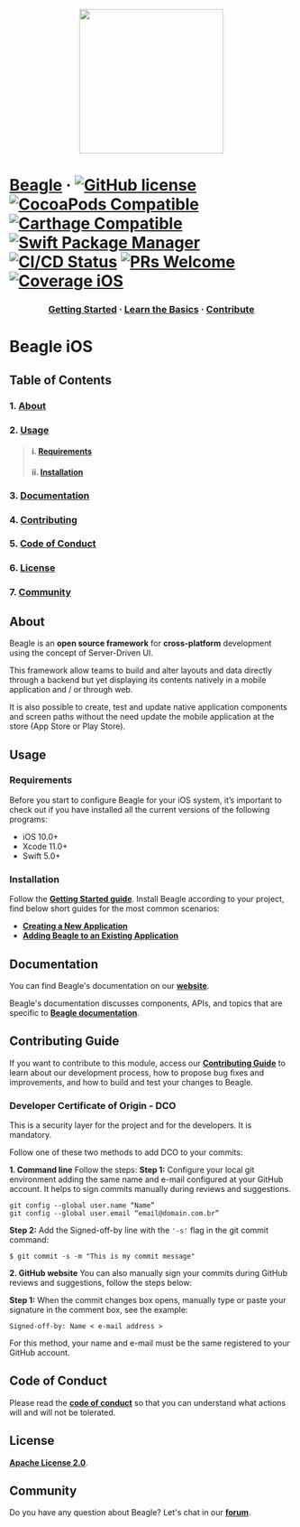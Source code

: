 <p align="center">
  <img src="https://gblobscdn.gitbook.com/spaces%2F-M-Qy7jZbUpzGRP5GbCZ%2Favatar.png" width="256" height="256" />
</p>

# [Beagle](https://usebeagle.io/) &middot; [![GitHub license](https://img.shields.io/badge/license-Apache%202.0-orange)](https://github.com/ZupIT/beagle-android/blob/main/LICENSE.txt) [![CocoaPods Compatible](https://img.shields.io/cocoapods/v/Beagle)](https://cocoapods.org/pods/Beagle) [![Carthage Compatible](https://img.shields.io/badge/Carthage-compatible-orange)](https://github.com/Carthage/Carthage) [![Swift Package Manager](https://img.shields.io/badge/Swift_Package_Manager-compatible-orange)](https://img.shields.io/badge/Swift_Package_Manager-compatible-orange?style=flat-square) [![CI/CD Status](https://github.com/ZupIT/beagle-ios/actions/workflows/ios-pr.yml/badge.svg?branch=main)](https://github.com/ZupIT/beagle-ios/actions/workflows/ios-pr.yml) [![PRs Welcome](https://img.shields.io/badge/PRs-welcome-orange.svg)](https://github.com/ZupIT/beagle-ios/blob/main/CONTRIBUTING.md) [![Coverage iOS](https://sonarcloud.io/api/project_badges/measure?project=ZupIT_beagle_ios&metric=coverage)](https://sonarcloud.io/dashboard?id=ZupIT_beagle_ios)

<h3 align="center">
  <a href="https://docs.usebeagle.io">Getting Started</a>
  <span> · </span>
  <a href="https://docs.usebeagle.io/get-started/using-beagle">Learn the Basics</a>
  <span> · </span>
  <a href="https://github.com/ZupIT/beagle/blob/main/CONTRIBUTING.md">Contribute</a>
</h3>

# **Beagle iOS**

## **Table of Contents**

### 1. [**About**](#-about)
### 2. [**Usage**](#-usage)
>#### i. [**Requirements**](#-requirements) 
>#### ii. [**Installation**](#-building-your-first-app-using-beagle)
### 3. [**Documentation**](#-documentation)
### 4. [**Contributing**](#-contributing)
### 5. [**Code of Conduct**](#code-of-conduct)
### 6. [**License**](#-license)
### 7. [**Community**](#-community)

## **About**

Beagle is an **open source framework** for **cross-platform** development using the concept of Server-Driven UI.

This framework allow teams to build and alter layouts and data directly through a backend but yet displaying its contents natively in a mobile application and / or through web.

It is also possible to create, test and update native application components and screen paths without the need update the mobile application at the store (App Store or Play Store).

## **Usage**

### **Requirements**

Before you start to configure Beagle for your iOS system, it’s important to check out if you have installed all the current versions of the following programs: ‌

- iOS 10.0+
- Xcode 11.0+
- Swift 5.0+

### **Installation**

Follow the [**Getting Started guide**](https://docs.usebeagle.io/get-started/installing-beagle). Install Beagle according to your project, find below short guides for the most common scenarios:

- [**Creating a New Application**][new-app]
- [**Adding Beagle to an Existing Application**][existing]

[new-app]: https://docs.usebeagle.io/get-started/new-project
[existing]: https://docs.usebeagle.io/get-started/using-beagle

## **Documentation**

You can find Beagle's documentation on our [**website**][site].

Beagle's documentation discusses components, APIs, and topics that are specific to [**Beagle documentation**][b-docs].

[site]: https://usebeagle.io/
[b-docs]: https://docs.usebeagle.io/


## **Contributing Guide**

If you want to contribute to this module, access our [**Contributing Guide**][contribute] to learn about our development process, how to propose bug fixes and improvements, and how to build and test your changes to Beagle.

[contribute]: https://github.com/ZupIT/beagle-ios/blob/main/CONTRIBUTING.md

### **Developer Certificate of Origin - DCO**

 This is a security layer for the project and for the developers. It is mandatory.
 
 Follow one of these two methods to add DCO to your commits:
 
**1. Command line**
 Follow the steps: 
 **Step 1:** Configure your local git environment adding the same name and e-mail configured at your GitHub account. It helps to sign commits manually during reviews and suggestions.

 ```
git config --global user.name “Name”
git config --global user.email “email@domain.com.br”
```

**Step 2:** Add the Signed-off-by line with the `'-s'` flag in the git commit command:

```
$ git commit -s -m "This is my commit message"
```

**2. GitHub website**
You can also manually sign your commits during GitHub reviews and suggestions, follow the steps below: 

**Step 1:** When the commit changes box opens, manually type or paste your signature in the comment box, see the example:

```
Signed-off-by: Name < e-mail address >
```

For this method, your name and e-mail must be the same registered to your GitHub account.

## **Code of Conduct**

Please read the [**code of conduct**](https://github.com/ZupIT/beagle-ios/blob/main/CODE_OF_CONDUCT.md) so that you can understand what actions will and will not be tolerated.

## **License**

[**Apache License 2.0**]( https://github.com/ZupIT/beagle-ios/blob/main/LICENSE.txt).


## **Community**
Do you have any question about Beagle? Let's chat in our [**forum**](https://forum.zup.com.br/). 